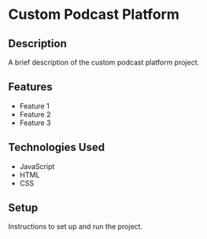 # Custom Podcast Platform

## Description

A brief description of the custom podcast platform project.

## Features

- Feature 1
- Feature 2
- Feature 3

## Technologies Used

- JavaScript
- HTML
- CSS

## Setup

Instructions to set up and run the project.
